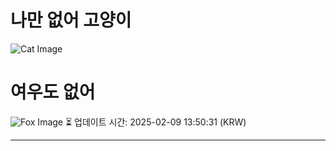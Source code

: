 
# 나만 없어 고양이

![Cat Image](https://cdn2.thecatapi.com/images/5hl.jpg)

# 여우도 없어
![Fox Image](https://randomfox.ca/images/110.jpg)
⏳ 업데이트 시간: 2025-02-09 13:50:31 (KRW)

---

